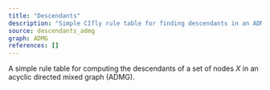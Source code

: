 ```yaml
---
title: "Descendants"
description: "Simple CIfly rule table for finding descendants in an ADMG."
source: descendants_admg
graph: ADMG
references: []
---
```


A simple rule table for computing the descendants of a set of nodes $X$ in an acyclic directed mixed graph (ADMG).
